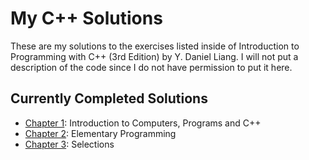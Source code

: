 # My C++ Solutions

These are my solutions to the exercises listed inside of Introduction to Programming with C++ (3rd Edition) by Y. Daniel Liang. I will not put a description of the code since I do not have permission to put it here.

## Currently Completed Solutions

- [Chapter 1](https://github.com/Kevin-Oudai/my_cpp_solutions/tree/main/chapter_01): Introduction to Computers, Programs and C++
- [Chapter 2](chapter_02): Elementary Programming
- [Chapter 3](../chapter_03): Selections
